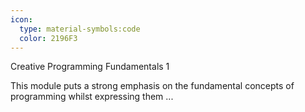 ```yaml
---
icon:
  type: material-symbols:code
  color: 2196F3
---
```


Creative Programming Fundamentals 1

This module puts a strong emphasis on the fundamental concepts of programming whilst expressing them ... 
